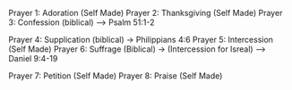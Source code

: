 Prayer 1: Adoration (Self Made)
Prayer 2: Thanksgiving (Self Made)
Prayer 3: Confession (biblical) —> Psalm 51:1-2 

Prayer 4: Supplication (biblical) → Philippians 4:6 
Prayer 5: Intercession (Self Made) 
Prayer 6: Suffrage (Biblical) → (Intercession for Isreal) --> Daniel 9:4-19 

Prayer 7: Petition (Self Made) 
Prayer 8: Praise (Self Made)
